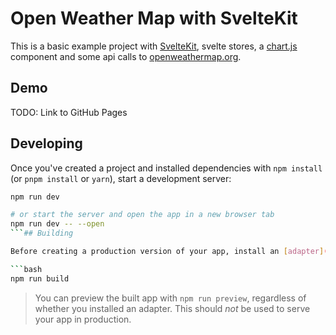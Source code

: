 # Open Weather Map with SvelteKit

This is a basic example project with [SvelteKit](https://kit.svelte.dev/), svelte stores, a [chart.js](https://www.chartjs.org/) component and some api calls to [openweathermap.org](https://openweathermap.org/).

## Demo

TODO: Link to GitHub Pages

## Developing

Once you've created a project and installed dependencies with `npm install` (or `pnpm install` or `yarn`), start a development server:

````bash
npm run dev

# or start the server and open the app in a new browser tab
npm run dev -- --open
```## Building

Before creating a production version of your app, install an [adapter](https://kit.svelte.dev/docs#adapters) for your target environment. Then:

```bash
npm run build
````

> You can preview the built app with `npm run preview`, regardless of whether you installed an adapter. This should _not_ be used to serve your app in production.
